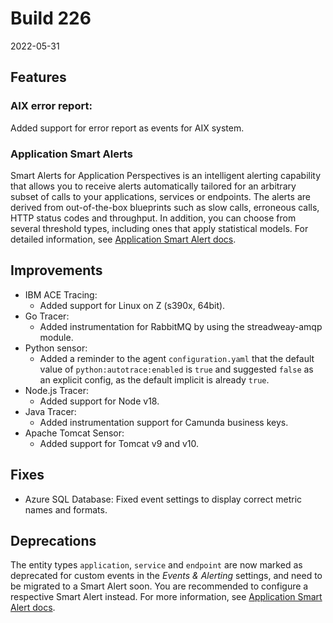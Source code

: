 # Build 226

2022-05-31

## Features

### AIX error report:

Added support for error report as events for AIX system.

### Application Smart Alerts

Smart Alerts for Application Perspectives is an intelligent alerting capability that allows you to receive alerts automatically
tailored for an arbitrary subset of calls to your applications, services or endpoints. The alerts are derived from out-of-the-box
blueprints such as slow calls, erroneous calls, HTTP status codes and throughput. In addition, you can choose from several
threshold types, including ones that apply statistical models. For detailed information,
see [Application Smart Alert docs](https://www.ibm.com/docs/en/obi/current?topic=applications-smart-alerts).

## Improvements

* IBM ACE Tracing:
    - Added support for Linux on Z (s390x, 64bit).
* Go Tracer:
    - Added instrumentation for RabbitMQ by using the streadweay-amqp module.
* Python sensor:
    - Added a reminder to the agent `configuration.yaml` that the default value of `python:autotrace:enabled` is `true` and suggested `false` as an explicit config, as the default implicit is already `true`.
* Node.js Tracer:
    - Added support for Node v18.
* Java Tracer:
    - Added instrumentation support for Camunda business keys.
* Apache Tomcat Sensor:
    - Added support for Tomcat v9 and v10.

## Fixes

* Azure SQL Database: Fixed event settings to display correct metric names and formats.

## Deprecations

The entity types `application`, `service` and `endpoint` are now marked as deprecated for custom events in the _Events & Alerting_ settings, and need to be migrated to a Smart Alert soon. You are recommended to configure a respective Smart Alert instead. For more information, see [Application Smart Alert docs](https://www.ibm.com/docs/en/obi/current?topic=applications-smart-alerts).

